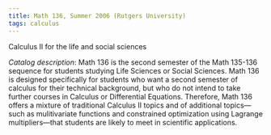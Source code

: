 ```yaml
---
title: Math 136, Summer 2006 (Rutgers University)
tags: calculus
---
```


Calculus II for the life and social sciences<!--more-->

*Catalog description*: Math 136 is the second semester of the Math 135-136 sequence for students studying Life Sciences or Social Sciences. Math 136 is designed specifically for students who want a second semester of calculus for their technical background, but who do not intend to take further courses in Calculus or Differential Equations. Therefore, Math 136 offers a mixture of traditional Calculus II topics and of additional topics—such as mulitivariate functions and constrained optimization using Lagrange multipliers—that students are likely to meet in scientific applications.
